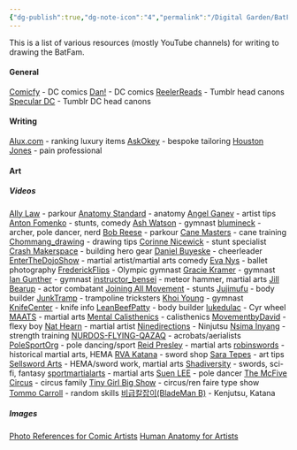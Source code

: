 ```yaml
---
{"dg-publish":true,"dg-note-icon":"4","permalink":"/Digital Garden/BatFam Reference Sheet/","dgPassFrontmatter":true,"noteIcon":"4"}
---
```



This is a list of various resources (mostly YouTube channels) for writing to drawing the BatFam.
#### General
[Comicfy](https://www.youtube.com/@Comicfy_) - DC comics
[Dan!](https://www.youtube.com/@DanExclaims) - DC comics
[ReelerReads](https://www.youtube.com/@ReelerReads) - Tumblr head canons
[Specular DC](https://www.youtube.com/@SpecularDC) - Tumblr DC head canons

#### Writing
[Alux.com](https://www.youtube.com/@alux) - ranking luxury items
[AskOkey](https://www.youtube.com/@AskOkeyInc) - bespoke tailoring
[Houston Jones](https://www.youtube.com/@HoustonJones) - pain professional

#### Art
##### Videos
[Ally Law](https://www.youtube.com/@AllyLaws) - parkour
[Anatomy Standard](https://www.youtube.com/@anatomystandard) - anatomy
[Angel Ganev](https://www.youtube.com/@AngelGanev) - artist tips
[Anton Fomenko](https://www.youtube.com/@AntonFomenko) - stunts, comedy
[Ash Watson](https://youtube.com/@AshWatsonVlogs) - gymnast
[blumineck](https://www.youtube.com/@blumineck) - archer, pole dancer, nerd
[Bob Reese](https://www.youtube.com/@bob_reese) - parkour
[Cane Masters](https://www.youtube.com/@CaneMasters-WalkingCanes) - cane training
[Chommang_drawing](https://www.youtube.com/@Chommang) - drawing tips
[Corinne Nicewick](https://www.youtube.com/@CorinneNicewick) - stunt specialist
[Crash Makerspace](https://www.youtube.com/@CrashMakerspace) - building hero gear
[Daniel Buyeske](https://www.youtube.com/@danielbuyeske) - cheerleader
[EnterTheDojoShow](https://www.youtube.com/@EnterTheDojoShow) - martial artist/martial arts comedy
[Eva Nys](https://www.youtube.com/@Evanysphotography) - ballet photography
[FrederickFlips](https://www.youtube.com/@FrederickFlips) - Olympic gymnast
[Gracie Kramer](https://www.youtube.com/@graciekramer14) - gymnast
[Ian Gunther](https://www.youtube.com/@iangunther) - gymnast
[instructor_bensei](https://www.youtube.com/@instructor_bensei) - meteor hammer, martial arts
[Jill Bearup](https://www.youtube.com/@JillBearup) - actor combatant
[Joining All Movement](https://www.youtube.com/@JoiningAllMovement) - stunts
[Jujimufu](https://www.youtube.com/@jujimufu) - body builder
[JunkTramp](https://www.youtube.com/@JunkTramp) - trampoline tricksters
[Khoi Young](https://www.youtube.com/@Khoi_Young) - gymnast
[KnifeCenter](https://www.youtube.com/@knifecenter) - knife info
[LeanBeefPatty](https://www.youtube.com/@theleanbeefpatty) - body builder
[lukedulac](https://www.youtube.com/@lukedulac) - Cyr wheel
[MAATS](https://www.youtube.com/@MAATigersShadows) - martial arts
[Mental Calisthenics](https://www.youtube.com/@MentalCalisthenics) - calisthenics
[MovementbyDavid](https://www.youtube.com/@MovementbyDavid) - flexy boy
[Nat Hearn](https://www.youtube.com/@nathearn) - martial artist
[Ninedirections](https://www.youtube.com/@Ninedirections) - Ninjutsu
[Nsima Inyang](https://www.youtube.com/@nsimaInyang) - strength training
[NURDOS-FLYING-QAZAQ](https://www.youtube.com/@Flying_QazaQ_YouTobe) - acrobats/aerialists
[PoleSportOrg](https://www.youtube.com/@PoleSportOrg) - pole dancing/sport
[Reid Presley](https://youtube.com/@reidpresley) - martial arts
[robinswords](https://www.youtube.com/@robinswords) - historical martial arts, HEMA
[RVA Katana](https://www.youtube.com/@rvakatana) - sword shop
[Sara Tepes](https://www.youtube.com/@SaraTepes) - art tips
[Sellsword Arts](https://www.youtube.com/@SellswordArts) - HEMA/sword work, martial arts
[Shadiversity](https://www.youtube.com/@shadiversity) - swords, sci-fi, fantasy
[sportmartialarts](https://youtube.com/@sportmartialarts) - martial arts
[Suen LEE](https://www.youtube.com/@suen9920) - pole dancer
[The McFive Circus](https://www.youtube.com/@TheMcFiveCircus) - circus family
[Tiny Girl Big Show](https://www.youtube.com/@tinygirlbigshow) - circus/ren faire type show
[Tommo Carroll](https://www.youtube.com/@TommoCarroll) - random skills
[비급칼잡이(BladeMan B)](https://www.youtube.com/@blademan_b) - Kenjutsu, Katana
##### Images
[Photo References for Comic Artists](https://www.photo-reference-for-comic-artists.com/ )
[Human Anatomy for Artists](https://www.human-anatomy-for-artist.com)